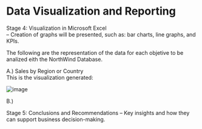 # Data Visualization and Reporting<br>

Stage 4: Visualization in Microsoft Excel <br>
– Creation of graphs will be presented,  such as: bar charts, line graphs, and KPIs.<br>

The following are the representation of the data for each objetive to be analized eith the NorthWind Database.<br> 

A.) Sales by Region or Country<br>
This is the visualization generated:<br>

![image](https://github.com/user-attachments/assets/5274a06f-063d-4b0b-916f-5dacd367b29a)



B.) 
































































Stage 5: Conclusions and Recommendations
– Key insights and how they can support business decision-making.
